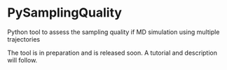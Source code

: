 # PySamplingQuality
Python tool to assess the sampling quality if MD simulation using multiple trajectories

The tool is in preparation and is released soon.
A tutorial and description will follow.
